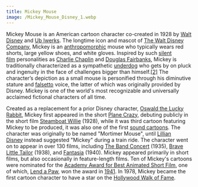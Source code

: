 ```yaml
---
title: Mickey Mouse
image: /Mickey_Mouse_Disney_1.webp
---
```


Mickey Mouse is an American cartoon character co-created in 1928 by [Walt Disney](https://en.wikipedia.org/wiki/Walt_Disney) and [Ub Iwerks](https://en.wikipedia.org/wiki/Ub_Iwerks). The longtime icon and mascot of [The Walt Disney Company](https://en.wikipedia.org/wiki/The_Walt_Disney_Company), Mickey is an [anthropomorphic](https://en.wikipedia.org/wiki/Anthropomorphic) mouse who typically wears red shorts, large yellow shoes, and white gloves. Inspired by such [silent film](https://en.wikipedia.org/wiki/Silent_film) personalities as [Charlie Chaplin](https://en.wikipedia.org/wiki/Charlie_Chaplin) and [Douglas Fairbanks](https://en.wikipedia.org/wiki/Douglas_Fairbanks), Mickey is traditionally characterized as a sympathetic [underdog](https://en.wikipedia.org/wiki/Underdog) who gets by on pluck and ingenuity in the face of challenges bigger than himself.[\[2\]](https://en.wikipedia.org/wiki/Mickey_Mouse#cite_note-2) The character’s depiction as a small mouse is personified through his diminutive stature and [falsetto](https://en.wikipedia.org/wiki/Falsetto) voice, the latter of which was originally provided by Disney. Mickey is one of the world's most recognizable and universally acclaimed fictional characters of all time.

Created as a replacement for a prior Disney character, [Oswald the Lucky Rabbit](https://en.wikipedia.org/wiki/Oswald_the_Lucky_Rabbit), Mickey first appeared in the short [Plane Crazy](https://en.wikipedia.org/wiki/Plane_Crazy), debuting publicly in the short film [Steamboat Willie](https://en.wikipedia.org/wiki/Steamboat_Willie) (1928), while it was third cartoon featuring Mickey to be produced, it was also one of the first [sound cartoons](https://en.wikipedia.org/wiki/Sound_film). The character was originally to be named "Mortimer Mouse", until [Lillian Disney](https://en.wikipedia.org/wiki/Lillian_Disney) instead suggested "Mickey" during a train ride. The character went on to appear in over 130 films, including [The Band Concert](https://en.wikipedia.org/wiki/The_Band_Concert) (1935), [Brave Little Tailor](https://en.wikipedia.org/wiki/Brave_Little_Tailor) (1938), and [Fantasia](https://en.wikipedia.org/wiki/Fantasia_\(1940_film\)) (1940). Mickey appeared primarily in short films, but also occasionally in feature-length films. Ten of Mickey's cartoons were nominated for the [Academy Award for Best Animated Short Film](https://en.wikipedia.org/wiki/Academy_Award_for_Best_Animated_Short_Film), one of which, [Lend a Paw](https://en.wikipedia.org/wiki/Lend_a_Paw), won the award in [1941](https://en.wikipedia.org/wiki/14th_Academy_Awards). In 1978, Mickey became the first cartoon character to have a star on the [Hollywood Walk of Fame](https://en.wikipedia.org/wiki/Hollywood_Walk_of_Fame).
